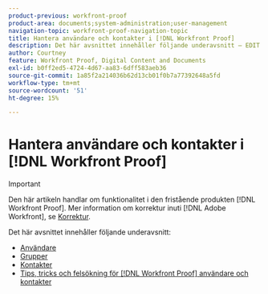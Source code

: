 ```yaml
---
product-previous: workfront-proof
product-area: documents;system-administration;user-management
navigation-topic: workfront-proof-navigation-topic
title: Hantera användare och kontakter i [!DNL Workfront Proof]
description: Det här avsnittet innehåller följande underavsnitt – EDIT ME.
author: Courtney
feature: Workfront Proof, Digital Content and Documents
exl-id: b0ff2ed5-4724-4d67-aa83-6dff583aeb36
source-git-commit: 1a85f2a214036b62d13cb01f0b7a77392648a5fd
workflow-type: tm+mt
source-wordcount: '51'
ht-degree: 15%

---
```


# Hantera användare och kontakter i [!DNL Workfront Proof]

>[!IMPORTANT]
>
>Den här artikeln handlar om funktionalitet i den fristående produkten [!DNL Workfront Proof]. Mer information om korrektur inuti [!DNL Adobe Workfront], se [Korrektur](../../review-and-approve-work/proofing/proofing.md).

Det här avsnittet innehåller följande underavsnitt:

* [Användare](../../workfront-proof/wp-mnguserscontacts/users/users.md)
* [Grupper](../../workfront-proof/wp-mnguserscontacts/groups/groups.md)
* [Kontakter](../../workfront-proof/wp-mnguserscontacts/contacts/contacts.md)
* [Tips, tricks och felsökning för [!DNL Workfront Proof] användare och kontakter](../../workfront-proof/wp-mnguserscontacts/tips-tricks-and-troubleshooting/tips-tricks-troubleshooting-wfproof.md)
